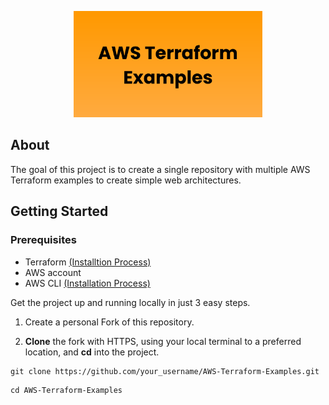 <p align="center">
    <img src="aws terraform github.png" alt="Logo" width="60%">
</p>



## About
The goal of this project is to create a single repository with multiple AWS Terraform examples to create simple web architectures.

## Getting Started

### Prerequisites
* Terraform [(Installtion Process)](https://learn.hashicorp.com/tutorials/terraform/install-cli)
* AWS account
* AWS CLI [(Installation Process)](https://docs.aws.amazon.com/cli/latest/userguide/install-cliv2.html)

Get the project up and running locally in just 3 easy steps.

1. Create a personal Fork of this repository.

2. **Clone** the fork with HTTPS, using your local terminal to a preferred location, and **cd** into the project.

```
git clone https://github.com/your_username/AWS-Terraform-Examples.git
```
```
cd AWS-Terraform-Examples
```
